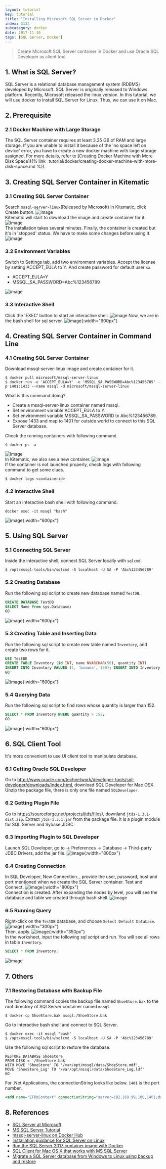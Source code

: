 ```yaml
---
layout: tutorial
key: tutorial
title: "Installing Microsoft SQL Server in Docker"
index: 3132
subcategory: docker
date: 2017-11-16
tags: [SQL Server, Docker]
---
```


> Create Microsoft SQL Server container in Docker and use Oracle SQL Developer as client tool.

## 1. What is SQL Server?
SQL Server is a relational database management system (RDBMS) developed by Microsoft. SQL Server is originally released to Windows platform. Recently, Microsoft released the linux version. In this tutorial, we will use docker to install SQL Server for Linux. Thus, we can use it on Mac.

## 2. Prerequisite
### 2.1 Docker Machine with Large Storage
The SQL Server container requires at least 3.25 GB of RAM and large storage. If you are unable to install it because of the 'no space left on device' error, you have to create a new docker machine with large storage assigned. For more details, refer to [Creating Docker Machine with More Disk Space]({% link _tutorial/docker/creating-docker-machine-with-more-disk-space.md %}).

## 3. Creating SQL Server Container in Kitematic
### 3.1 Creating SQL Server Container
Search `mssql-server-linux`(Released by Microsoft) in Kitematic, click Create button.
![image](/assets/images/devops/3132/dockersearch.png)  
Kitematic will start to download the image and create container for it.
![image](/assets/images/devops/3132/installing.png)  
The installation takes several minutes. Finally, the container is created but it's in 'stopped' status. We have to make some changes before using it.
![image](/assets/images/devops/3132/containercreated.png)  
### 3.2 Environment Variables
Switch to Settings tab, add two environment variables. Accept the license by setting ACCEPT_EULA to Y. And create password for default user `sa`.
* ACCEPT_EULA=Y
* MSSQL_SA_PASSWORD=Abc%123456789

![image](/assets/images/devops/3132/env.png)
### 3.3 Interactive Shell
Click the 'EXEC' button to start an interactive shell.
![image](/assets/images/devops/3132/exec.png)
Now, we are in the bash shell for sql server.
![image](/assets/images/devops/3132/terminalmssql.png){:width="600px"}  

## 4. Creating SQL Server Container in Command Line
### 4.1 Creating SQL Server Container
Download mssql-server-linux image and create container for it.
```raw
$ docker pull microsoft/mssql-server-linux
$ docker run -e 'ACCEPT_EULA=Y' -e 'MSSQL_SA_PASSWORD=Abc%123456789' -p 1401:1433 --name mssql -d microsoft/mssql-server-linux
```
What is this command doing?

* Create a mssql-server-linux container named mssql.
* Set environment variable ACCEPT_EULA to Y.
* Set environment variable MSSQL_SA_PASSWORD to Abc%123456789.
* Expose 1433 and map to 1401 for outside world to connect to this SQL Server database.

Check the running containers with following command.
```raw
$ docker ps -a
```
![image](/assets/images/devops/3132/createcontainer.png)  
In Kitematic, we also see a new container.
![image](/assets/images/devops/3132/containercreated2.png)  
If the container is not launched properly, check logs with following command to get some clues.
```raw
$ docker logs <containerid>
```
### 4.2 Interactive Shell
Start an interactive bash shell with following command.
```raw
docker exec -it mssql "bash"
```
![image](/assets/images/devops/3132/terminalmssql2.png){:width="600px"}  

## 5. Using SQL Server
### 5.1 Connecting SQL Server
Inside the interactive shell, connect SQL Server locally with `sqlcmd`.
```raw
$ /opt/mssql-tools/bin/sqlcmd -S localhost -U SA -P 'Abc%123456789'
```
### 5.2 Creating Database
Run the following sql script to create new database named `TestDB`.
```sql
CREATE DATABASE TestDB
SELECT Name from sys.Databases
GO
```
![image](/assets/images/devops/3132/createdb.png){:width="600px"}  
### 5.3 Creating Table and Inserting Data
Run the following sql script to create new table named `Inventory`, and create two rows for it.
```sql
USE TestDB
CREATE TABLE Inventory (id INT, name NVARCHAR(50), quantity INT)
INSERT INTO Inventory VALUES (1, 'banana', 150); INSERT INTO Inventory VALUES (2, 'orange', 154);
GO
```
![image](/assets/images/devops/3132/createtable.png){:width="600px"}  
### 5.4 Querying Data
Run the following sql script to find rows whose quantity is larger than 152.
```sql
SELECT * FROM Inventory WHERE quantity > 152;
GO
```
![image](/assets/images/devops/3132/selectdata.png){:width="600px"}  

## 6. SQL Client Tool
It's more convenient to use UI client tool to manipulate database.
### 6.1 Getting Oracle SQL Developer
Go to http://www.oracle.com/technetwork/developer-tools/sql-developer/downloads/index.html, download SQL Developer for Mac OSX. Unzip the package file, there is only one file named `SQLDeveloper`.
### 6.2 Getting Plugin File
Go to https://sourceforge.net/projects/jtds/files/, downland `jtds-1.3.1-dist.zip`. Extract `jtds-1.3.1.jar` from the package file. It is a plugin module for SQL Server and Sybase JDBC.
### 6.3 Importing Plugin to SQL Developer
Launch SQL Developer, go to -> Preferences -> Database -> Third-party JDBC Drivers, add the jar file.
![image](/assets/images/devops/3132/addjtds.png){:width="800px"}  
### 6.4 Creating Connection
In SQL Developer, New Connection.., provide the user, password, host and port mentioned when we create the SQL Server container. Test and Connect.
![image](/assets/images/devops/3132/createconnection.png){:width="800px"}  
Connection is created. After expanding the nodes by level, you will see the database and table we created through bash shell.
![image](/assets/images/devops/3132/sqldeveloper.png)
### 6.5 Running Query
Right-click on the `TestDB` database, and choose `Select Default Database`.
![image](/assets/images/devops/3132/defaultdatabase.png){:width="300px"}  
Then, apply.
![image](/assets/images/devops/3132/apply.png){:width="350px"}  
In the worksheet, input the following sql script and run. You will see all rows in table `Inventory`.
```sql
SELECT * FROM Inventory;
```
![image](/assets/images/devops/3132/runquery.png)

## 7. Others
### 7.1 Restoring Database with Backup File
The following command copies the backup file named `ShoeStore.bak` to the root directory of SQLServer container named `mssql`.
```raw
$ docker cp ShoeStore.bak mssql:/ShoeStore.bak
```

Go to interactive bash shell and connect to SQL Server.
```raw
$ docker exec -it mssql "bash"
$ /opt/mssql-tools/bin/sqlcmd -S localhost -U SA -P 'Abc%123456789'
```

Use the following sql script to restore the database.
```raw
RESTORE DATABASE ShoeStore
FROM DISK = '/ShoeStore.bak'
WITH MOVE 'ShoeStore' TO '/var/opt/mssql/data/ShoeStore.mdf',
MOVE 'ShoeStore_Log' TO '/var/opt/mssql/data/ShoeStore_Log.ldf'
GO
```
For .Net Applications, the connectionString looks like below. `1401` is the port number.
```xml
<add name="EFDbContext" connectionString="server=192.168.99.100,1401;database=ShoeStore;uid=sa;pwd=Abc%123456789;MultipleActiveResultSets=true;" providerName="System.Data.SqlClient" />
```

## 8. References
* [SQL Server at Microsoft](https://www.microsoft.com/en-us/sql-server/)
* [MS SQL Server Tutorial](https://www.tutorialspoint.com/ms_sql_server/)
* [mssql-server-linux on Docker Hub](https://hub.docker.com/r/microsoft/mssql-server-linux/)
* [Installation guidance for SQL Server on Linux](https://docs.microsoft.com/en-us/sql/linux/sql-server-linux-setup)
* [Run the SQL Server 2017 container image with Docker](https://docs.microsoft.com/en-us/sql/linux/quickstart-install-connect-docker)
* [SQL Client for Mac OS X that works with MS SQL Server](https://stackoverflow.com/questions/3452/sql-client-for-mac-os-x-that-works-with-ms-sql-server)
* [Migrate a SQL Server database from Windows to Linux using backup and restore](https://docs.microsoft.com/en-us/sql/linux/sql-server-linux-migrate-restore-database)
